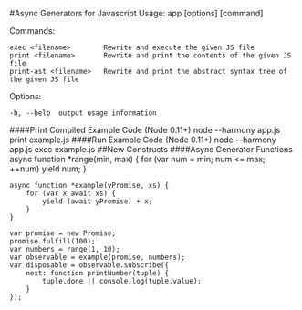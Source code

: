 #Async Generators for Javascript
  Usage: app [options] [command]

  Commands:

    exec <filename>        Rewrite and execute the given JS file
    print <filename>       Rewrite and print the contents of the given JS file
    print-ast <filename>   Rewrite and print the abstract syntax tree of the given JS file

  Options:

    -h, --help  output usage information
####Print Compiled Example Code (Node 0.11+)
    node --harmony app.js print example.js
####Run Example Code (Node 0.11+)
    node --harmony app.js exec example.js
##New Constructs
####Async Generator Functions
    async function *range(min, max) {
        for (var num = min; num <= max; ++num) yield num;
    }

    async function *example(yPromise, xs) {
        for (var x await xs) {
            yield (await yPromise) + x;
        }
    }

    var promise = new Promise;
    promise.fulfill(100);
    var numbers = range(1, 10);
    var observable = example(promise, numbers);
    var disposable = observable.subscribe({
        next: function printNumber(tuple) {
            tuple.done || console.log(tuple.value);
        }
    });
